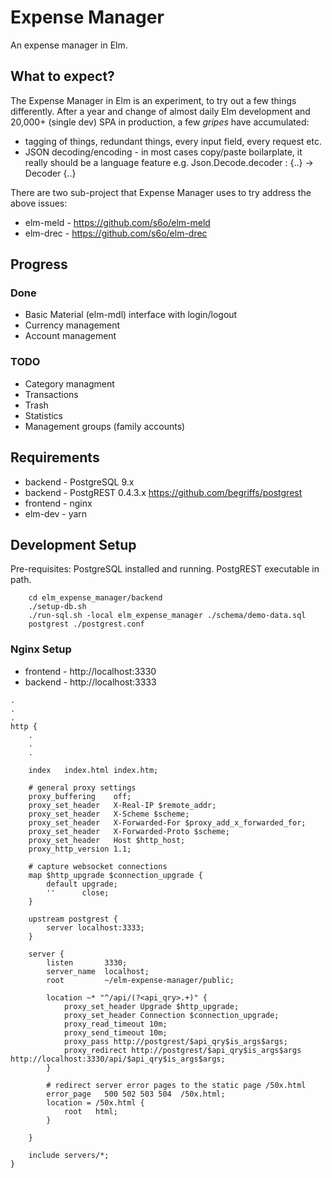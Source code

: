 # Expense Manager

An expense manager in Elm.

## What to expect?
The Expense Manager in Elm is an experiment, to try out a few things differently.
After a year and change of almost daily Elm development and 20,000+ (single dev)
SPA in production, a few _gripes_ have accumulated:

  * tagging of things, redundant things, every input field, every request etc.
  * JSON decoding/encoding - in most cases copy/paste boilarplate, it really
    should be a language feature e.g. Json.Decode.decoder : {..} -> Decoder {..}

There are two sub-project that Expense Manager uses to try address the above issues:
  * elm-meld - https://github.com/s6o/elm-meld
  * elm-drec - https://github.com/s6o/elm-drec

## Progress

### Done
  * Basic Material (elm-mdl) interface with login/logout
  * Currency management
  * Account management

### TODO
  * Category managment
  * Transactions
  * Trash
  * Statistics
  * Management groups (family accounts)

## Requirements
  * backend - PostgreSQL 9.x
  * backend - PostgREST 0.4.3.x https://github.com/begriffs/postgrest
  * frontend - nginx
  * elm-dev - yarn

## Development Setup
Pre-requisites: PostgreSQL installed and running. PostgREST executable in path.
```
    cd elm_expense_manager/backend
    ./setup-db.sh
    ./run-sql.sh -local elm_expense_manager ./schema/demo-data.sql
    postgrest ./postgrest.conf
```

### Nginx Setup
  * frontend - http://localhost:3330
  * backend - http://localhost:3333

```
.
.
.
http {
    .
    .
    .
    
    index   index.html index.htm;

    # general proxy settings
    proxy_buffering    off;
    proxy_set_header   X-Real-IP $remote_addr;
    proxy_set_header   X-Scheme $scheme;
    proxy_set_header   X-Forwarded-For $proxy_add_x_forwarded_for;
    proxy_set_header   X-Forwarded-Proto $scheme;
    proxy_set_header   Host $http_host;
    proxy_http_version 1.1;

    # capture websocket connections
    map $http_upgrade $connection_upgrade {
        default upgrade;
        ''      close;
    }

    upstream postgrest {
        server localhost:3333;
    }

    server {
        listen       3330;
        server_name  localhost;
        root         ~/elm-expense-manager/public;

        location ~* "^/api/(?<api_qry>.+)" {
            proxy_set_header Upgrade $http_upgrade;
            proxy_set_header Connection $connection_upgrade;
            proxy_read_timeout 10m;
            proxy_send_timeout 10m;
            proxy_pass http://postgrest/$api_qry$is_args$args;
            proxy_redirect http://postgrest/$api_qry$is_args$args http://localhost:3330/api/$api_qry$is_args$args;
        }

        # redirect server error pages to the static page /50x.html
        error_page   500 502 503 504  /50x.html;
        location = /50x.html {
            root   html;
        }

    }

    include servers/*;
}
```